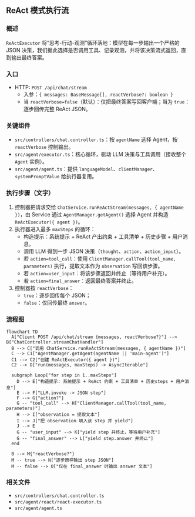 ## ReAct 模式执行流

### 概述
`ReActExecutor` 将“思考-行动-观测”循环落地：模型在每一步输出一个严格的 JSON 决策，我们据此选择是否调用工具、记录观测，并将该决策流式返回，直到输出最终答案。

### 入口
- HTTP: `POST /api/chat/stream`
  - 入参：`{ messages: BaseMessage[], reactVerbose?: boolean }`
  - 当 `reactVerbose=false`（默认）：仅把最终答案写回客户端；当为 `true`：逐步回传完整 ReAct JSON。

### 关键组件
- `src/controllers/chat.controller.ts`：按 `agentName` 选择 Agent，按 `reactVerbose` 控制输出。
- `src/agent/executor.ts`：核心循环，驱动 LLM 决策与工具调用（接收整个 `Agent` 实例）。
- `src/agent/agent.ts`：提供 `languageModel`、`clientManager`、`systemPromptValue` 给执行器复用。

### 执行步骤（文字）
1. 控制器把请求交给 `ChatService.runReActStream(messages, { agentName })`，由 Service 通过 `AgentManager.getAgent()` 选择 Agent 并构造 `ReActExecutor({ agent })`。
2. 执行器进入最多 `maxSteps` 的循环：
   - 构造提示：系统提示 + ReAct 产出约束 + 工具清单 + 历史步骤 + 用户消息。
   - 调用 LLM 得到一步 JSON 决策（`thought`、`action`、`action_input`）。
   - 若 `action=tool_call`：使用 `ClientManager.callTool(tool_name, parameters)` 执行，提取文本作为 `observation` 写回该步骤。
   - 若 `action=user_input`：将该步骤返回并终止（等待用户补充）。
   - 若 `action=final_answer`：返回最终答案并终止。
3. 控制器按 `reactVerbose`：
   - `true`：逐步回传每个 JSON；
   - `false`：仅回传最终 `answer`。

### 流程图
```mermaid
flowchart TD
  A["Client POST /api/chat/stream {messages, reactVerbose?}"] --> B["ChatController.streamChatHandler"]
  B --> C["调用 ChatService.runReActStream(messages, { agentName })"]
  C --> C1["AgentManager.getAgent(agentName || 'main-agent')"]
  C1 --> C2["创建 ReActExecutor({ agent })"]
  C2 --> D["run(messages, maxSteps) -> AsyncIterable"]

  subgraph Loop["for step in 1..maxSteps"]
    D --> E["构造提示: 系统提示 + ReAct 约束 + 工具清单 + 历史steps + 用户消息"]
    E --> F["LLM.invoke -> JSON step"]
    F --> G{"action?"}
    G -- "tool_call" --> H["ClientManager.callTool(tool_name, parameters)"]
    H --> I["observation = 提取文本"]
    I --> J["把 observation 填入该 step 并 yield"]
    J --> E
    G -- "user_input" --> K["yield step 并终止，等待用户补充"]
    G -- "final_answer" --> L["yield step.answer 并终止"]
  end

  B --> M{"reactVerbose?"}
  M -- true --> N["逐步原样输出 step JSON"]
  M -- false --> O["仅在 final_answer 时输出 answer 文本"]
```

### 相关文件
- `src/controllers/chat.controller.ts`
- `src/agent/react/react-executor.ts`
- `src/agent/agent.ts`

